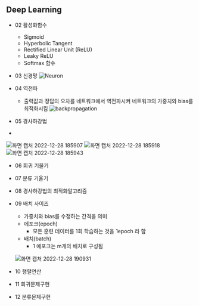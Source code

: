 ## Deep Learning

- 02 활성화함수
  + Sigmoid
  + Hyperbolic Tangent
  + Rectified Linear Unit (ReLU)
  + Leaky ReLU
  + Softmax 함수

- 03 신경망
![Neuron](https://user-images.githubusercontent.com/114986610/209793333-308e9f4d-8e7f-4575-a719-1572712c0a90.png)

- 04 역전파
  + 출력값과 정답의 오차를 네트워크에서 역전파시켜 네트워크의 가중치와 bias를 최적화시킴
![backpropagation](https://user-images.githubusercontent.com/114986610/209793626-ffafe2d4-699a-4296-b7e3-11f69229cbe2.png)

- 05 경사하강법
- 
![화면 캡처 2022-12-28 185907](https://user-images.githubusercontent.com/114986610/209795179-67b1d299-f704-4d8e-bd6e-ad5d5aae88f7.png)
![화면 캡처 2022-12-28 185918](https://user-images.githubusercontent.com/114986610/209795088-e6b5fb0c-9e88-42e2-9723-94a6c130e1b0.png)
![화면 캡처 2022-12-28 185943](https://user-images.githubusercontent.com/114986610/209795095-534563a8-cc8c-43b7-920d-2e9f735aa84e.png)

- 06 회귀 기울기

- 07 분류 기울기

- 08 경사하강법의 최적화알고리즘

- 09 배치 사이즈
  + 가중치와 bias를 수정하는 간격을 의미
  + 에포크(epoch)
    - 모든 훈련 데이터를 1회 학습하는 것을 1epoch 라 함
  + 배치(batch)
    - 1 에포크는 m개의 배치로 구성됨
  
  ![화면 캡처 2022-12-28 190931](https://user-images.githubusercontent.com/114986610/209795658-e370cf4b-42f5-4469-b62a-4fad7a4e14f7.png)


- 10 행렬연산

- 11 회귀문제구현

- 12 분류문제구현
